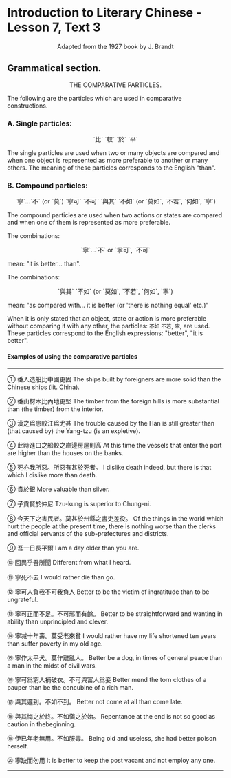 # Introduction to Literary Chinese - Lesson 7, Text 3

<center>Adapted from the 1927 book by J. Brandt</center>

## Grammatical section.

<center>THE COMPARATIVE PARTICLES.</center>

The following are the particles which are used in comparative constructions.

### A. Single particles:

<center>`比` `較` `於` `平`</center>

The single particles are used when two or many objects are compared and when one object is represented as more preferable to another or many others. The meaning of these particles corresponds to the English "than".

### B. Compound particles:

<center>`寧`...`不` (or `莫`) `寧可` `不可` `與其` `不如` (or `莫如`, `不若`, `何如`, `寧`)</center>

The compound particles are used when two actions or states are compared and when one of them is represented as more preferable.

The combinations:

<center>`寧`...`不` or `寧可`, `不可`</center>

mean: "it is better... than".

The combinations:

<center>`與其` `不如` (or `莫如`, `不若`, `何如`, `寧`)</center>

mean: "as compared with... it is better (or 'there is nothing equal' etc.)"

When it is only stated that an object, state or action is more preferable without comparing it with any other, the particles: `不如` `不若`, `寧`, are used. These particles correspond to the English expressions: "better", "it is better".

#### Examples of using the comparative particles

---

① 番人造船比中國更固
The ships built by foreigners are more solid than the Chinese ships (lit. China).

② 番山材木比內地更堅
The timber from the foreign hills is more substantial than (the timber) from the interior.

③ 漢之爲患較江爲尤甚
The trouble caused by the Han is still greater than (that caused by) the Yang-tzu (is an expletive).

④ 此時進口之船較之岸邊房屋則高
At this time the vessels that enter the port are higher than the houses on the banks.

⑤ 死亦我所惡。所惡有甚於死者。
I dislike death indeed, but there is that which I dislike more than death.

⑥ 貴於銀
More valuable than silver.

⑦ 子貢賢於仲尼
Tzu-kung is superior to Chung-ni.

⑧ 今天下之害民者。莫甚於州縣之書吏差役。
Of the things in the world which hurt the people at the present time, there is nothing worse than the clerks and official servants of the sub-prefectures and districts.

⑨ 吾一日長平爾
I am a day older than you are.

⑩ 回異乎吾所聞
Different from what I heard.

⑪ 寧死不去
I would rather die than go.

⑫ 寧可人負我不可我負人
Better to be the victim of ingratitude than to be ungrateful.

⑬ 寧可正而不足。不可邪而有餘。
Better to be straightforward and wanting in ability than unprincipled and clever.

⑭ 寧减十年壽。莫受老來貧
I would rather have my life shortened ten years than suffer poverty in my old age.

⑮ 寧作太平犬。莫作離亂人。
Better be a dog, in times of general peace than a man in the midst of civil wars.

⑯ 寧可爲窮人補破衣。不可與富人爲妾
Better mend the torn clothes of a pauper than be the concubine of a rich man.

⑰ 與其遲到。不如不到。
Better not come at all than come late.

⑱ 與其悔之於終。不如愼之於始。
Repentance at the end is not so good as caution in thebeginning.

⑲ 伊已年老無用。不如服毒。
Being old and useless, she had better poison herself.

⑳ 寧缺而勿用
It is better to keep the post vacant and not employ any one.

---

